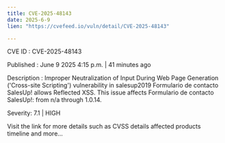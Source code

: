 ```yaml
---
title: CVE-2025-48143
date: 2025-6-9
lien: "https://cvefeed.io/vuln/detail/CVE-2025-48143"

---
```


CVE ID : CVE-2025-48143

Published :  June 9
2025
4:15 p.m. | 41 minutes ago

Description : Improper Neutralization of Input During Web Page Generation ('Cross-site Scripting') vulnerability in salesup2019 Formulario de contacto SalesUp! allows Reflected XSS. This issue affects Formulario de contacto SalesUp!: from n/a through 1.0.14.

Severity: 7.1 | HIGH

Visit the link for more details
such as CVSS details
affected products
timeline
and more...
